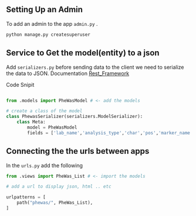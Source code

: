 ## Setting Up an Admin 

To add an admin to the app ```admin.py``` .
```python
python manage.py createsuperuser
```

## Service to Get the model(entity) to a json

Add ```serializers.py``` before sending data to the client we need to serialize the data to JSON.
Documentation
[Rest_Framework](https://www.django-rest-framework.org/)

Code Snipit
```python

from .models import PheWasModel # <- add the models

# create a class of the model
class PhewasSerializer(serializers.ModelSerializer):
    class Meta:
        model = PheWasModel
        fields = ['lab_name','analysis_type','char','pos','marker_name','rsid','ref','alt','effect', 'analysis_efect', 'var','direction', 'std_err', 'gene', 'log_p', 'p']
```

## Connecting the the urls between apps  

In the ```urls.py``` add the following 

```python
from .views import PheWas_List # <- import the models

# add a url to display json, html .. etc

urlpatterns = [
    path("phewas/", PheWas_List), 
]
```
